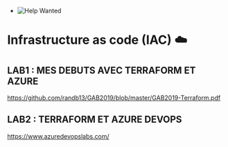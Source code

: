 * ![Help Wanted](https://img.shields.io/badge/-help%20wanted-159818.svg)

# Infrastructure as code (IAC) :cloud:

## LAB1 : MES DEBUTS AVEC TERRAFORM ET AZURE

https://github.com/randb13/GAB2019/blob/master/GAB2019-Terraform.pdf


## LAB2 : TERRAFORM ET AZURE  DEVOPS

https://www.azuredevopslabs.com/

